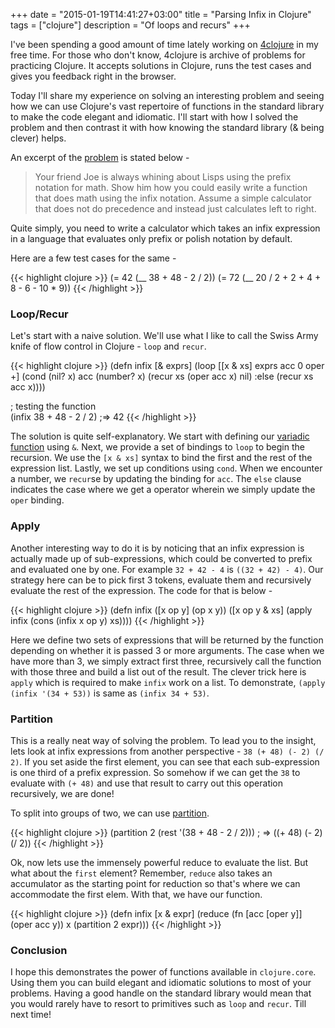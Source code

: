 +++
date = "2015-01-19T14:41:27+03:00"
title = "Parsing Infix in Clojure"
tags = ["clojure"]
description = "Of loops and recurs"
+++

I've been spending a good amount of time lately working on [4clojure](https://www.4clojure.com) in my free time. For those who don't know, 4clojure is archive of problems for practicing Clojure. It accepts solutions in Clojure, runs the test cases and gives you feedback right in the browser.

Today I'll share my experience on solving an interesting problem and seeing how we can use Clojure's vast repertoire of functions in the standard library to make the code elegant and idiomatic. I'll start with how I solved the problem and then contrast it with how knowing the standard library (& being clever) helps.

An excerpt of the [problem](https://www.4clojure.com/problem/135) is stated below - 

> Your friend Joe is always whining about Lisps using the prefix notation for math. Show him how you could easily write a function that does math using the infix notation. Assume a simple calculator that does not do precedence and instead just calculates left to right.

Quite simply, you need to write a calculator which takes an infix expression in a language that evaluates only prefix or polish notation by default.

Here are a few test cases for the same - 

{{< highlight clojure >}}
(= 42 (__ 38 + 48 - 2 / 2))
(= 72 (__ 20 / 2 + 2 + 4 + 8 - 6 - 10 * 9))
{{< /highlight >}}

### Loop/Recur

Let's start with a naive solution. We'll use what I like to call the Swiss Army knife of flow control in Clojure - `loop` and `recur`.

{{< highlight clojure >}}
(defn infix [& exprs]
  (loop [[x & xs] exprs 
         acc 0 
         oper +]
     (cond 
        (nil? x) acc
        (number? x) (recur xs (oper acc x) nil)
        :else (recur xs acc x))))
  
; testing the function        
(infix 38 + 48 - 2 / 2)
;=> 42
{{< /highlight >}}

The solution is quite self-explanatory. We start with defining our [variadic function](http://en.wikipedia.org/wiki/Variadic_function) using `&`. Next, we provide a set of bindings to `loop` to begin the recursion. We use the `[x & xs]` syntax to bind the first and the rest of the expression list. Lastly, we set up conditions using `cond`. When we encounter a number, we `recur`se by updating the binding for `acc`. The `else` clause indicates the case where we get a operator wherein we simply update the `oper` binding.

### Apply

Another interesting way to do it is by noticing that an infix expression is actually made up of sub-expressions, which could be converted to prefix and evaluated one by one. For example
`32 + 42 - 4` is `((32 + 42) - 4)`. Our strategy here can be to pick first 3 tokens, evaluate them and recursively evaluate the rest of the expression. The code for that is below - 

{{< highlight clojure >}}
(defn infix 
  ([x op y] (op x y))
  ([x op y & xs]
    (apply infix (cons (infix x op y) xs))))
{{< /highlight >}}

Here we define two sets of expressions that will be returned by the function depending on whether it is passed 3 or more arguments. The case when we have more than 3, we simply extract first three, recursively call the function with those three and build a list out of the result. The clever trick here is `apply` which is required to make `infix` work on a list. To demonstrate, `(apply (infix '(34 + 53))` is same as `(infix 34 + 53)`.

### Partition
This is a really neat way of solving the problem. To lead you to the insight, lets look at infix expressions from another perspective - `38 (+ 48) (- 2) (/ 2)`. If you set aside the first element, you can see that each sub-expression is one third of a prefix expression. So somehow if we can get the `38` to evaluate with `(+ 48)` and use that result to carry out this operation recursively, we are done! 

To split into groups of two, we can use [partition](https://clojuredocs.org/clojure.core/partition). 

{{< highlight clojure >}}
(partition 2 (rest '(38 + 48 - 2 / 2)))
; => ((+ 48) (- 2) (/ 2))
{{< /highlight >}}

Ok, now lets use the immensely powerful reduce to evaluate the list. But what about the `first` element? Remember, `reduce` also takes an accumulator as the starting point for reduction so that's where we can accommodate the first elem. With that, we have our function.

{{< highlight clojure >}}
(defn infix [x & expr] 
  (reduce (fn [acc [oper y]] (oper acc y))
           x (partition 2 expr)))
{{< /highlight >}}

### Conclusion

I hope this demonstrates the power of functions available in `clojure.core`. Using them you can build elegant and idiomatic solutions to most of your problems. Having a good handle on the standard library would mean that you would rarely have to resort to primitives such as `loop` and `recur`. Till next time!
